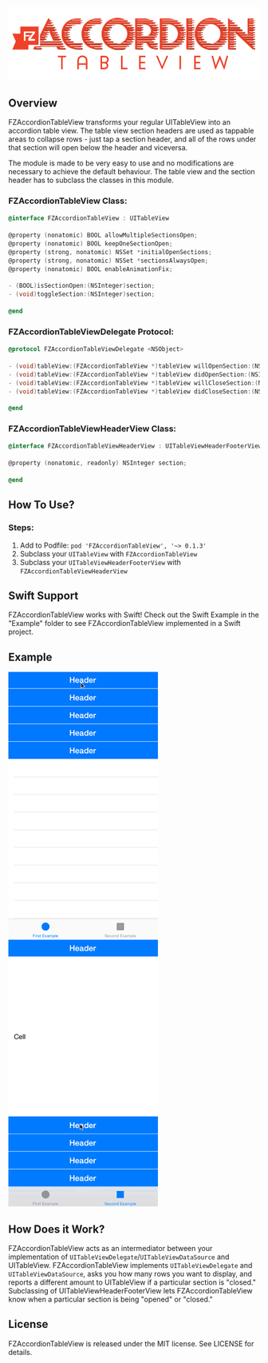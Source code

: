 ![](Images/Logo.png)
## Overview

FZAccordionTableView transforms your regular UITableView into an accordion table view. The table view section headers are used as tappable areas to collapse rows - just tap a section header, and all of the rows under that section will open below the header and viceversa.

The module is made to be very easy to use and no modifications are necessary to achieve the default behaviour. The table view and the section header has to subclass the classes in this module.

### FZAccordionTableView Class:

~~~objective-c
@interface FZAccordionTableView : UITableView

@property (nonatomic) BOOL allowMultipleSectionsOpen;
@property (nonatomic) BOOL keepOneSectionOpen;
@property (strong, nonatomic) NSSet *initialOpenSections;
@property (strong, nonatomic) NSSet *sectionsAlwaysOpen;
@property (nonatomic) BOOL enableAnimationFix;

- (BOOL)isSectionOpen:(NSInteger)section;
- (void)toggleSection:(NSInteger)section;

@end
~~~

### FZAccordionTableViewDelegate Protocol:
~~~objective-c
@protocol FZAccordionTableViewDelegate <NSObject>

- (void)tableView:(FZAccordionTableView *)tableView willOpenSection:(NSInteger)section withHeader:(UITableViewHeaderFooterView *)header;
- (void)tableView:(FZAccordionTableView *)tableView didOpenSection:(NSInteger)section withHeader:(UITableViewHeaderFooterView *)header;
- (void)tableView:(FZAccordionTableView *)tableView willCloseSection:(NSInteger)section withHeader:(UITableViewHeaderFooterView *)header;
- (void)tableView:(FZAccordionTableView *)tableView didCloseSection:(NSInteger)section withHeader:(UITableViewHeaderFooterView *)header;

@end
~~~

### FZAccordionTableViewHeaderView Class:
~~~objective-c
@interface FZAccordionTableViewHeaderView : UITableViewHeaderFooterView

@property (nonatomic, readonly) NSInteger section;

@end
~~~ 

## How To Use?
### Steps:

1. Add to Podfile: `pod 'FZAccordionTableView', '~> 0.1.3'`
2. Subclass your `UITableView` with `FZAccordionTableView`
3. Subclass your `UITableViewHeaderFooterView` with `FZAccordionTableViewHeaderView`

## Swift Support
FZAccordionTableView works with Swift! Check out the Swift Example in the "Example" folder to see FZAccordionTableView implemented in a Swift project.

## Example
![](Images/First_Example.gif) ![](Images/Second_Example.gif)

## How Does it Work?
FZAccordionTableView acts as an intermediator between your implementation of `UITableViewDelegate`/`UITableViewDataSource` and UITableView. FZAccordionTableView implements `UITableViewDelegate` and `UITableViewDataSource`, asks you how many rows you want to display, and reports a different amount to UITableView if a particular section is "closed." Subclassing of UITableViewHeaderFooterView lets FZAccordionTableView know when a particular section is being "opened" or "closed."

## License
FZAccordionTableView is released under the MIT license. See LICENSE for details.